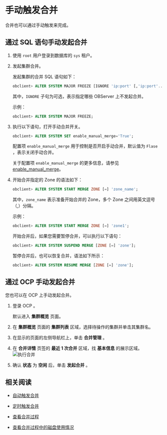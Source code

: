 手动触发合并
===========================

合并也可以通过手动触发来完成。

通过 SQL 语句手动发起合并
------------------------------------

1. 使用 `root` 用户登录到数据库的 `sys` 租户。

2. 发起集群合并。

   发起集群的合并 SQL 语句如下：

   ```sql
   obclient> ALTER SYSTEM MAJOR FREEZE [IGNORE 'ip:port' [,'ip:port'...]];
   ```

   其中，`IGNORE` 子句为可选，表示指定哪些 OBServer 上不发起合并。

   示例：

   ```sql
   obclient> ALTER SYSTEM MAJOR FREEZE;
   ```

3. 执行以下语句，打开手动合并开关。

   ```sql
   obclient> ALTER SYSTEM SET enable_manual_merge='True';
   ```

   配置项 `enable_manual_merge` 用于控制是否开启手动合并，默认值为 `Flase` ，表示关闭手动合并。

   关于配置项 `enable_manual_merge` 的更多信息，请参见 [enable_manual_merge](../../../12.reference-guide/3.system-configuration-items/62.enable_manual_merge.md)。

4. 开始合并指定的 Zone 的语法如下：

   ```sql
   obclient> ALTER SYSTEM START MERGE ZONE [=] 'zone_name';
   ```

   其中，`zone_name` 表示准备开始合并的 Zone，多个 Zone 之间用英文逗号（,）分隔。

   示例：

   ```sql
   obclient> ALTER SYSTEM START MERGE ZONE [=] 'zone1';
   ```

   开始合并后，如果您需要暂停合并，可以执行以下语句：

   ```sql
   obclient> ALTER SYSTEM SUSPEND MERGE [ZONE [=] 'zone'];
   ```

   暂停合并后，也可以恢复合并，语法如下所示：

   ```sql
   obclient> ALTER SYSTEM RESUME MERGE [ZONE [=] 'zone'];
   ```

通过 OCP 手动发起合并
----------------------------------

您也可以在 OCP 上手动发起合并。

1. 登录 OCP 。

   默认进入 **集群概览** 页面。

2. 在 **集群概览** 页面的 **集群列表** 区域，选择待操作的集群并单击其集群名。

3. 在显示的页面的左侧导航栏上，单击 **合并管理** 。

4. 在 **合并详情** 页签的 **最近 1 次合并** 区域，找 **基本信息** 的展示区域。![执行合并](https://help-static-aliyun-doc.aliyuncs.com/assets/img/zh-CN/8048190061/p168815.png)

5. 确认 **状态** 为 **空闲** 后，单击 **发起合并** 。

相关阅读
-------------------------

* [自动触发合并](2.automatically-trigger-a-major-compaction.md)

* [定时触发合并](3.trigger-a-major-compaction-on-a-schedule.md)

* [查看合并过程](5.view-major-compaction-information/1.view-the-major-compaction-process.md)

* [查看合并过程中的磁盘使用情况](5.view-major-compaction-information/2.view-disk-usage-in-the-process-of-major-compaction.md)
